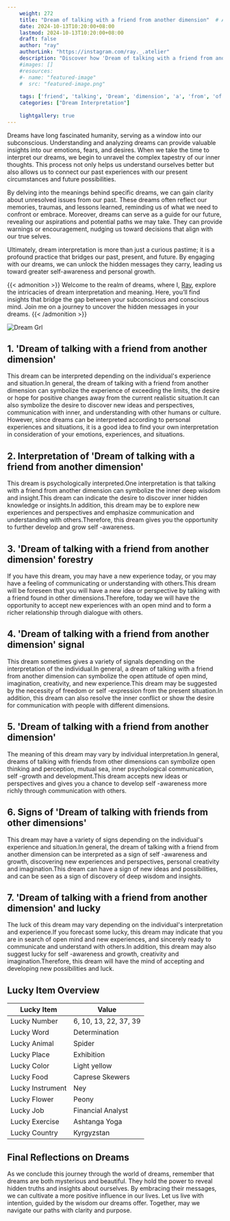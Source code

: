 ```yaml
---
    weight: 272
    title: "Dream of talking with a friend from another dimension"  # Assuming 'title' column exists
    date: 2024-10-13T10:20:00+08:00
    lastmod: 2024-10-13T10:20:00+08:00
    draft: false
    author: "ray"
    authorLink: "https://instagram.com/ray._.atelier"
    description: "Discover how 'Dream of talking with a friend from another dimension' can interpret your future and uncover its significant meanings in your life."
    #images: []
    #resources:
    #- name: "featured-image"
    #  src: "featured-image.png"
    
    tags: ['friend', 'talking', 'Dream', 'dimension', 'a', 'from', 'of', 'another', 'with']
    categories: ["Dream Interpretation"]
    
    lightgallery: true
---
```

    
Dreams have long fascinated humanity, serving as a window into our subconscious. Understanding and analyzing dreams can provide valuable insights into our emotions, fears, and desires. When we take the time to interpret our dreams, we begin to unravel the complex tapestry of our inner thoughts. This process not only helps us understand ourselves better but also allows us to connect our past experiences with our present circumstances and future possibilities.

By delving into the meanings behind specific dreams, we can gain clarity about unresolved issues from our past. These dreams often reflect our memories, traumas, and lessons learned, reminding us of what we need to confront or embrace. Moreover, dreams can serve as a guide for our future, revealing our aspirations and potential paths we may take. They can provide warnings or encouragement, nudging us toward decisions that align with our true selves.

Ultimately, dream interpretation is more than just a curious pastime; it is a profound practice that bridges our past, present, and future. By engaging with our dreams, we can unlock the hidden messages they carry, leading us toward greater self-awareness and personal growth.

{{< admonition >}}
Welcome to the realm of dreams, where I, [Ray](https://instagram.com/ray._.atelier), explore the intricacies of dream interpretation and meaning. Here, you’ll find insights that bridge the gap between your subconscious and conscious mind. Join me on a journey to uncover the hidden messages in your dreams.
{{< /admonition >}}

![Dream Grl](https://cdn.pixabay.com/photo/2017/11/02/03/35/gothic-2910057_1280.jpg "Dream Grl")

## 1. 'Dream of talking with a friend from another dimension'
This dream can be interpreted depending on the individual's experience and situation.In general, the dream of talking with a friend from another dimension can symbolize the experience of exceeding the limits, the desire or hope for positive changes away from the current realistic situation.It can also symbolize the desire to discover new ideas and perspectives, communication with inner, and understanding with other humans or culture.
However, since dreams can be interpreted according to personal experiences and situations, it is a good idea to find your own interpretation in consideration of your emotions, experiences, and situations.

## 2. Interpretation of 'Dream of talking with a friend from another dimension'
This dream is psychologically interpreted.One interpretation is that talking with a friend from another dimension can symbolize the inner deep wisdom and insight.This dream can indicate the desire to discover inner hidden knowledge or insights.In addition, this dream may be to explore new experiences and perspectives and emphasize communication and understanding with others.Therefore, this dream gives you the opportunity to further develop and grow self -awareness.

## 3. 'Dream of talking with a friend from another dimension' forestry
If you have this dream, you may have a new experience today, or you may have a feeling of communicating or understanding with others.This dream will be foreseen that you will have a new idea or perspective by talking with a friend found in other dimensions.Therefore, today we will have the opportunity to accept new experiences with an open mind and to form a richer relationship through dialogue with others.

## 4. 'Dream of talking with a friend from another dimension' signal
This dream sometimes gives a variety of signals depending on the interpretation of the individual.In general, a dream of talking with a friend from another dimension can symbolize the open attitude of open mind, imagination, creativity, and new experience.This dream may be suggested by the necessity of freedom or self -expression from the present situation.In addition, this dream can also resolve the inner conflict or show the desire for communication with people with different dimensions.

## 5. 'Dream of talking with a friend from another dimension'
The meaning of this dream may vary by individual interpretation.In general, dreams of talking with friends from other dimensions can symbolize open thinking and perception, mutual sea, inner psychological communication, self -growth and development.This dream accepts new ideas or perspectives and gives you a chance to develop self -awareness more richly through communication with others.

## 6. Signs of 'Dream of talking with friends from other dimensions'
This dream may have a variety of signs depending on the individual's experience and situation.In general, the dream of talking with a friend from another dimension can be interpreted as a sign of self -awareness and growth, discovering new experiences and perspectives, personal creativity and imagination.This dream can have a sign of new ideas and possibilities, and can be seen as a sign of discovery of deep wisdom and insights.

## 7. 'Dream of talking with a friend from another dimension' and lucky
The luck of this dream may vary depending on the individual's interpretation and experience.If you forecast some lucky, this dream may indicate that you are in search of open mind and new experiences, and sincerely ready to communicate and understand with others.In addition, this dream may also suggest lucky for self -awareness and growth, creativity and imagination.Therefore, this dream will have the mind of accepting and developing new possibilities and luck.

## Lucky Item Overview
| Lucky Item          | Value              |
|---------------|--------------------|
| Lucky Number        | 6, 10, 13, 22, 37, 39  |
| Lucky Word          | Determination |
| Lucky Animal        | Spider |
| Lucky Place         | Exhibition     |
| Lucky Color         | Light yellow     |
| Lucky Food          | Caprese Skewers      |
| Lucky Instrument    | Ney |
| Lucky Flower        | Peony    |
| Lucky Job           | Financial Analyst       |
| Lucky Exercise      | Ashtanga Yoga  |
| Lucky Country       | Kyrgyzstan    |


##  Final Reflections on Dreams

As we conclude this journey through the world of dreams, remember that dreams are both mysterious and beautiful. They hold the power to reveal hidden truths and insights about ourselves. By embracing their messages, we can cultivate a more positive influence in our lives. Let us live with intention, guided by the wisdom our dreams offer. Together, may we navigate our paths with clarity and purpose.
